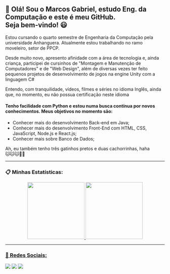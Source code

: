 ## 👋 Olá! Sou o Marcos Gabriel, estudo Eng. da Computação e este é meu GitHub. <br> Seja bem-vindo! 😃

Estou cursando o quarto semestre de Engenharia da Computação pela universidade Anhanguera. Atualmente estou trabalhando no ramo moveleiro, setor de PPCP.

Desde muito novo, apresento afinidade com a área de tecnologia e, ainda criança, participei de cursinhos de "Montagem e Manutenção de Computadores" e de "Web Design", além de diversas vezes ter feito pequenos projetos de desenvolvimento de jogos na engine Unity com a linguagem C#

Entendo, com tranquilidade, vídeos, filmes e séries no idioma Inglês, ainda que, no momento, eu não possua certificação neste idioma

#### Tenho facilidade com Python e estou numa busca contínua por novos conhecimentos. Meus objetivos no momento são:
- Conhecer mais do desenvolvimento Back-end em Java;
- Conhecer mais do desenvolvimento Front-End com HTML, CSS, JavaScript, Node.js e React.js;
- Conhecer mais sobre Banco de Dados;

Ah, eu também tenho três gatinhos pretos e duas cachorrinhas, haha <br> 🐱🐱🐱🐶🐶

<hr>

### 📋 Minhas Estatísticas:

<div align="center" white-space="nowrap">
  <a href="https://github.com/Gevigier">
  <img height="180em" src="https://github-readme-stats-hazel-delta.vercel.app/api?username=Gevigier&show_icons=true&theme=dracula&include_all_commits=true&count_private=true"/>
  <img height="180em" src="https://github-readme-stats-hazel-delta.vercel.app/api/top-langs/?username=Gevigier&layout=compact&langs_count=7&theme=dracula"/>
</div>

<hr>
   
### 👥 Redes Sociais:
<div> 
  <a href="https://www.linkedin.com/in/marcos-gabriel-gevigier/" target="_blank"><img src="https://img.shields.io/badge/-LinkedIn-%230077B5?style=for-the-badge&logo=linkedin&logoColor=white" target="_blank"></a>
  <a href="https://www.instagram.com/mrcosgabg/" target="_blank"><img src="https://img.shields.io/badge/-Instagram-%23E4405F?style=for-the-badge&logo=instagram&logoColor=white" target="_blank"></a>
  <a href="https://visitcount.itsvg.in">
  <img src="https://visitcount.itsvg.in/api?id=Gevigier&label=Profile%20Views&color=11&icon=3&pretty=false" />
</a>
</div>
